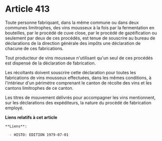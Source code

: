 # Article 413

Toute personne fabriquant, dans la même commune ou dans deux communes limitrophes, des vins mousseux à la fois par la
fermentation en bouteilles, par le procédé de cuve close, par le procédé de gazéification ou seulement par deux de ces
procédés, est tenue de souscrire au bureau de déclarations de la direction générale des impôts une déclaration de chacune de
ces fabrications.

Tout producteur de vins mousseux n'utilisant qu'un seul de ces procédés est dispensé de la déclaration de fabrication.

Les récoltants doivent souscrire cette déclaration pour toutes les fabrications de vins mousseux effectuées, dans les mêmes
conditions, à l'intérieur d'un périmètre comprenant le canton de récolte des vins et les cantons limitrophes de ce canton.

Les titres de mouvement délivrés pour accompagner les vins mentionnent, sur les déclarations des expéditeurs, la nature du
procédé de fabrication employé.

**Liens relatifs à cet article**

	**Liens**:

	  - HISTO: EDITION 1979-07-01
